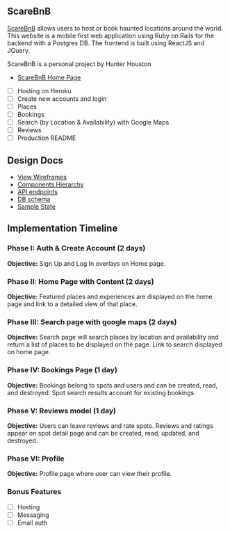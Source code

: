 ## ScareBnB

[ScareBnB](https://scarebnb-aa.herokuapp.com/) allows users to host or book haunted locations around the world. This website is a mobile first web application using Ruby on Rails for the backend with a Postgres DB. The frontend is built using ReactJS and JQuery.

ScareBnB is a personal project by Hunter Houston

- [ScareBnB Home Page][home page]

- [ ] Hosting on Heroku
- [ ] Create new accounts and login
- [ ] Places
- [ ] Bookings
- [ ] Search (by Location & Availability) with Google Maps
- [ ] Reviews
- [ ] Production README

## Design Docs
* [View Wireframes](docs/wireframes)
* [Components Hierarchy](components-hierarchy.md)
* [API endpoints](api-endpoints.md)
* [DB schema](db-schema.md)
* [Sample State](sample-state.md)

## Implementation Timeline

### Phase I: Auth & Create Account (2 days)

**Objective:** Sign Up and Log In overlays on Home page.

### Phase II: Home Page with Content (2 days)

**Objective:** Featured places and experiences are displayed on the home page and link to a detailed view of that place.

### Phase III: Search page with google maps (2 days)

**Objective:** Search page will search places by location and availability and return a list of places to be displayed on the page. Link to search displayed on home page.

### Phase IV: Bookings Page (1 day)

**Objective:** Bookings belong to spots and users and can be created, read, and destroyed. Spot search results account for existing bookings.

### Phase V: Reviews model (1 day)

**Objective:** Users can leave reviews and rate spots. Reviews and ratings appear on spot detail page and can be created, read, updated, and destroyed.

### Phase VI: Profile

**Objective:** Profile page where user can view their profile.

### Bonus Features

- [ ] Hosting
- [ ] Messaging
- [ ] Email auth

[home page]: ./docs/images/home.png
